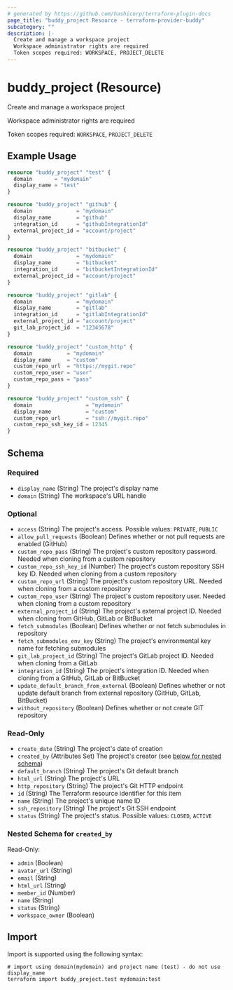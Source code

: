 ```yaml
---
# generated by https://github.com/hashicorp/terraform-plugin-docs
page_title: "buddy_project Resource - terraform-provider-buddy"
subcategory: ""
description: |-
  Create and manage a workspace project
  Workspace administrator rights are required
  Token scopes required: WORKSPACE, PROJECT_DELETE
---
```


# buddy_project (Resource)

Create and manage a workspace project

Workspace administrator rights are required

Token scopes required: `WORKSPACE`, `PROJECT_DELETE`

## Example Usage

```terraform
resource "buddy_project" "test" {
  domain       = "mydomain"
  display_name = "test"
}

resource "buddy_project" "github" {
  domain              = "mydomain"
  display_name        = "github"
  integration_id      = "githubIntegrationId"
  external_project_id = "account/project"
}

resource "buddy_project" "bitbucket" {
  domain              = "mydomain"
  display_name        = "bitbucket"
  integration_id      = "bitbucketIntegrationId"
  external_project_id = "account/project"
}

resource "buddy_project" "gitlab" {
  domain              = "mydomain"
  display_name        = "gitlab"
  integration_id      = "gitlabIntegrationId"
  external_project_id = "account/project"
  git_lab_project_id  = "12345678"
}

resource "buddy_project" "custom_http" {
  domain           = "mydomain"
  display_name     = "custom"
  custom_repo_url  = "https://mygit.repo"
  custom_repo_user = "user"
  custom_repo_pass = "pass"
}

resource "buddy_project" "custom_ssh" {
  domain                 = "mydomain"
  display_name           = "custom"
  custom_repo_url        = "ssh://mygit.repo"
  custom_repo_ssh_key_id = 12345
}
```

<!-- schema generated by tfplugindocs -->
## Schema

### Required

- `display_name` (String) The project's display name
- `domain` (String) The workspace's URL handle

### Optional

- `access` (String) The project's access. Possible values: `PRIVATE`, `PUBLIC`
- `allow_pull_requests` (Boolean) Defines whether or not pull requests are enabled (GitHub)
- `custom_repo_pass` (String) The project's custom repository password. Needed when cloning from a custom repository
- `custom_repo_ssh_key_id` (Number) The project's custom repository SSH key ID. Needed when cloning from a custom repository
- `custom_repo_url` (String) The project's custom repository URL. Needed when cloning from a custom repository
- `custom_repo_user` (String) The project's custom repository user. Needed when cloning from a custom repository
- `external_project_id` (String) The project's external project ID. Needed when cloning from GitHub, GitLab or BitBucket
- `fetch_submodules` (Boolean) Defines whether or not fetch submodules in repository
- `fetch_submodules_env_key` (String) The project's environmental key name for fetching submodules
- `git_lab_project_id` (String) The project's GitLab project ID. Needed when cloning from a GitLab
- `integration_id` (String) The project's integration ID. Needed when cloning from a GitHub, GitLab or BitBucket
- `update_default_branch_from_external` (Boolean) Defines whether or not update default branch from external repository (GitHub, GitLab, BitBucket)
- `without_repository` (Boolean) Defines whether or not create GIT repository

### Read-Only

- `create_date` (String) The project's date of creation
- `created_by` (Attributes Set) The project's creator (see [below for nested schema](#nestedatt--created_by))
- `default_branch` (String) The project's Git default branch
- `html_url` (String) The project's URL
- `http_repository` (String) The project's Git HTTP endpoint
- `id` (String) The Terraform resource identifier for this item
- `name` (String) The project's unique name ID
- `ssh_repository` (String) The project's Git SSH endpoint
- `status` (String) The project's status. Possible values: `CLOSED`, `ACTIVE`

<a id="nestedatt--created_by"></a>
### Nested Schema for `created_by`

Read-Only:

- `admin` (Boolean)
- `avatar_url` (String)
- `email` (String)
- `html_url` (String)
- `member_id` (Number)
- `name` (String)
- `status` (String)
- `workspace_owner` (Boolean)

## Import

Import is supported using the following syntax:

```shell
# import using domain(mydomain) and project name (test) - do not use display_name
terraform import buddy_project.test mydomain:test
```
